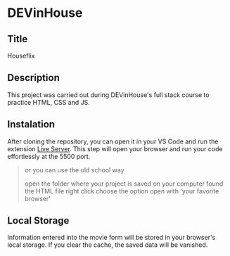 # DEVinHouse

## Title

Houseflix

## Description

This project was carried out during DEVinHouse's full stack course to practice HTML, CSS and JS.

## Instalation

After cloning the repository, you can open it in your VS Code and run the extension [Live Server](https://marketplace.visualstudio.com/items?itemName=ritwickdey.LiveServer). This step will open your browser and run your code effortlessly at the 5500 port.

> or you can use the old school way
>
> open the folder where your project is saved on your computer
> found the HTML file
> right click
> choose the option open with 'your favorite browser'

## Local Storage

Information entered into the movie form will be stored in your browser's local storage. If you clear the cache, the saved data will be vanished.
